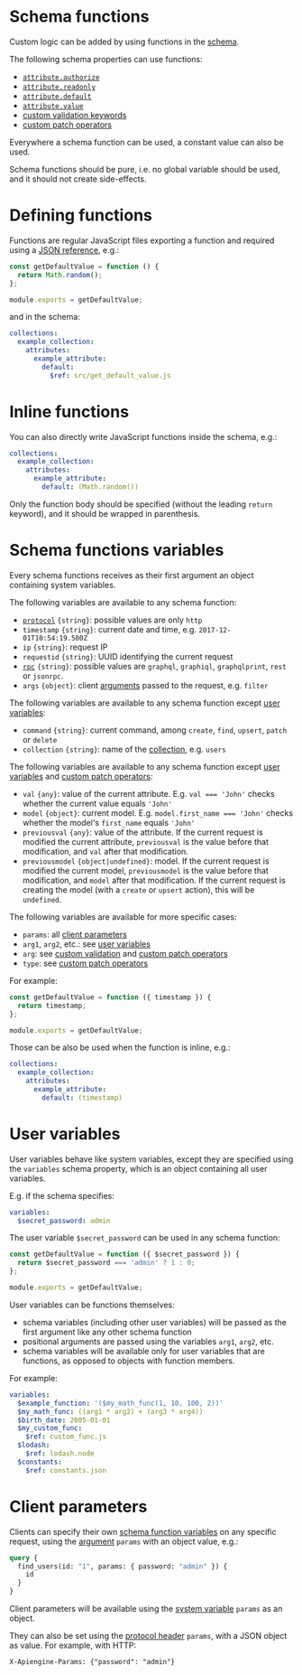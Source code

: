 # Schema functions

Custom logic can be added by using functions in the [schema](schema.md).

The following schema properties can use functions:
  - [`attribute.authorize`](authorization.md)
  - [`attribute.readonly`](authorization.md#readonly-attributes)
  - [`attribute.default`](default.md)
  - [`attribute.value`](transformation.md)
  - [custom validation keywords](validation.md#custom-validation)
  - [custom patch operators](patch.md#custom-operators)

Everywhere a schema function can be used, a constant value can also be used.

Schema functions should be pure, i.e. no global variable should be used, and
it should not create side-effects.

# Defining functions

Functions are regular JavaScript files exporting a function and required using a
[JSON reference](https://tools.ietf.org/html/draft-pbryan-zyp-json-ref-03),
e.g.:

<!-- eslint-disable strict, filenames/match-exported -->
```js
const getDefaultValue = function () {
  return Math.random();
};

module.exports = getDefaultValue;
```

and in the schema:

```yml
collections:
  example_collection:
    attributes:
      example_attribute:
        default:
          $ref: src/get_default_value.js
```

# Inline functions

You can also directly write JavaScript functions inside the schema, e.g.:

```yml
collections:
  example_collection:
    attributes:
      example_attribute:
        default: (Math.random())
```

Only the function body should be specified (without the leading `return`
keyword), and it should be wrapped in parenthesis.

# Schema functions variables

Every schema functions receives as their first argument an object containing
system variables.

The following variables are available to any schema function:
  - [`protocol`](protocols.md) `{string}`: possible values are only `http`
  - `timestamp` `{string}`: current date and time, e.g.
    `2017-12-01T10:54:19.500Z`
  - `ip` `{string}`: request IP
  - `requestid` `{string}`: UUID identifying the current request
  - [`rpc`](rpc.md) `{string}`: possible values are `graphql`,
    `graphiql`, `graphqlprint`, `rest` or `jsonrpc`.
  - `args` `{object}`: client [arguments](rpc.md#rpc) passed to the request,
    e.g. `filter`

The following variables are available to any schema function except
[user variables](#user-variables):
  - `command` `{string}`: current command, among `create`, `find`, `upsert`,
    `patch` or `delete`
  - `collection` `{string}`: name of the [collection](collections.md),
    e.g. `users`

The following variables are available to any schema function except
[user variables](#user-variables) and
[custom patch operators](patch.md#custom-operators):
  - `val` `{any}`: value of the current attribute.
    E.g. `val === 'John'` checks whether the current value equals `'John'`
  - `model` `{object}`: current model.
    E.g. `model.first_name === 'John'` checks whether the model's `first_name`
    equals `'John'`
  - `previousval` `{any}`: value of the attribute.
    If the current request is modified the current attribute, `previousval`
    is the value before that modification, and `val` after that modification.
  - `previousmodel` `{object|undefined}`: model.
    If the current request is modified the current model, `previousmodel` is
    the value before that modification, and `model` after that modification.
    If the current request is creating the model (with a `create` or `upsert`
    action), this will be `undefined`.

The following variables are available for more specific cases:
  - `params`: all [client parameters](#client-parameters)
  - `arg1`, `arg2`, etc.: see [user variables](#user-variables)
  - `arg`: see [custom validation](validation.md#custom-validation) and
    [custom patch operators](patch.md#custom-operators)
  - `type`: see [custom patch operators](patch.md#custom-operators)

For example:

<!-- eslint-disable strict, filenames/match-exported -->
```js
const getDefaultValue = function ({ timestamp }) {
  return timestamp;
};

module.exports = getDefaultValue;
```

Those can be also be used when the function is inline, e.g.:

```yml
collections:
  example_collection:
    attributes:
      example_attribute:
        default: (timestamp)
```

# User variables

User variables behave like system variables, except they are specified using the
`variables` schema property, which is an object containing all user variables.

E.g. if the schema specifies:

```yml
variables:
  $secret_password: admin
```

The user variable `$secret_password` can be used in any schema function:

<!-- eslint-disable strict, filenames/match-exported, camelcase -->
```js
const getDefaultValue = function ({ $secret_password }) {
  return $secret_password === 'admin' ? 1 : 0;
};

module.exports = getDefaultValue;
```

User variables can be functions themselves:
  - schema variables (including other user variables) will be passed as
    the first argument like any other schema function
  - positional arguments are passed using the variables `arg1`, `arg2`, etc.
  - schema variables will be available only for user variables that are
    functions, as opposed to objects with function members.

For example:

```yml
variables:
  $example_function: '($my_math_func(1, 10, 100, 2))'
  $my_math_func: ((arg1 * arg2) + (arg3 * arg4))
  $birth_date: 2005-01-01
  $my_custom_func:
    $ref: custom_func.js
  $lodash:
    $ref: lodash.node
  $constants:
    $ref: constants.json
```

# Client parameters

Clients can specify their own
[schema function variables](#schema-functions-variables) on any specific
request, using the [argument](rpc.md#rpc) `params` with an object value, e.g.:

```graphql
query {
  find_users(id: "1", params: { password: "admin" }) {
    id
  }
}
```

Client parameters will be available using the
[system variable](#schema-functions-variables) `params` as an object.

They can also be set using the
[protocol header](protocols.md#headers-and-method) `params`, with a JSON object
as value. For example, with HTTP:

```HTTP
X-Apiengine-Params: {"password": "admin"}
```
